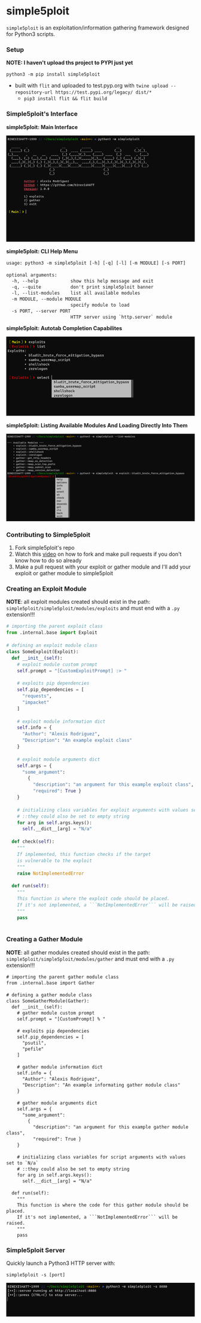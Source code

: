# simple5ploit
`simple5ploit` is an exploitation/information gathering framework designed for Python3 scripts.

### Setup

**NOTE: I haven't upload ths project to PYPI just yet**

```
python3 -m pip install simple5ploit
```

- built with `flit` and uploaded to test.pyp.org with `twine upload --repository-url https://test.pypi.org/legacy/ dist/*`
  - `pip3 install flit && flit build`

### Simple5ploit's Interface

**simple5ploit: Main Interface**

![simple5ploit main interface](images/simple5ploit_main_interface.PNG)

**simple5ploit: CLI Help Menu**

```
usage: python3 -m simple5ploit [-h] [-q] [-l] [-m MODULE] [-s PORT]

optional arguments:
  -h, --help            show this help message and exit
  -q, --quite           don't print simple5ploit banner
  -l, --list-modules    list all available modules
  -m MODULE, --module MODULE
                        specify module to load
  -s PORT, --server PORT
                        HTTP server using `http.server` module
```
**simple5ploit: Autotab Completion Capabilites**

![simple5ploit autotab completion](images/simple5ploit_autotab_completion.PNG)

**simple5ploit: Listing Available Modules And Loading Directly Into Them**

![simple5ploit list and load available modules](images/simple5ploit_list_load_modules.PNG)

### Contributing to Simple5ploit

1. Fork simple5ploit's repo
2. Watch this [video](https://www.youtube.com/watch?v=nT8KGYVurIU) on how to fork and make pull requests if you don't know how to do so already
3. Make a pull request with your exploit or gather module and I'll add your exploit or gather module to simple5ploit

### Creating an Exploit Module

**NOTE**: all exploit modules created should exist in the path: `simple5ploit/simple5ploit/modules/exploits` and must end with a `.py` extension!!!

```python
# importing the parent exploit class
from .internal.base import Exploit

# defining an exploit module class
class SomeExploit(Exploit):
  def __init__(self):
    # exploit module custom prompt
    self.prompt = "[CustomExploitPrompt] :> "

    # exploits pip dependencies
    self.pip_dependencies = [
      "requests",
      "impacket"
    ]
    
    # exploit module information dict
    self.info = {
      "Author": "Alexis Rodriguez",
      "Description": "An example exploit class"
    }
    
    # exploit module arguments dict
    self.args = {
      "some_argument":
        {
          "description": "an argument for this example exploit class",
          "required": True }
    }
    
    # initializing class variables for exploit arguments with values set to `N/a`
    # ::they could also be set to empty string
    for arg in self.args.keys():
      self.__dict__[arg] = "N/a"
      
  def check(self):
    """
    If implemented, this function checks if the target
    is vulnerable to the exploit
    """
    raise NotImplementedError
        
  def run(self):
    """
    This function is where the exploit code should be placed.
    If it's not implemented, a ```NotImplementedError``` will be raised.
    """
    pass
    
```

### Creating a Gather Module

**NOTE**: all gather modules created should exist in the path: `simple5ploit/simple5ploit/modules/gather` and must end with a `.py` extension!!!

```python3
# importing the parent gather module class
from .internal.base import Gather

# defining a gather module class
class SomeGatherModule(Gather):
  def __init__(self):
    # gather module custom prompt
    self.prompt = "[CustomPrompt] % "

    # exploits pip dependencies
    self.pip_dependencies = [
      "psutil",
      "pefile"
    ]
    
    # gather module information dict
    self.info = {
      "Author": "Alexis Rodriguez",
      "Description": "An example informating gather module class"
    }
    
    # gather module arguments dict
    self.args = {
      "some_argument":
        {
          "description": "an argument for this example gather module class",
          "required": True }
    }
    
    # initializing class variables for script arguments with values set to `N/a`
    # ::they could also be set to empty string
    for arg in self.args.keys():
      self.__dict__[arg] = "N/a"
      
  def run(self):
    """
    This function is where the code for this gather module should be placed.
    If it's not implemented, a ```NotImplementedError``` will be raised.
    """
    pass
```

### Simple5ploit Server

Quickly launch a Python3 HTTP server with:

```
simple5ploit -s [port]
```

![simple5ploit HTTP Server](images/simple5ploit_http_server.PNG)

